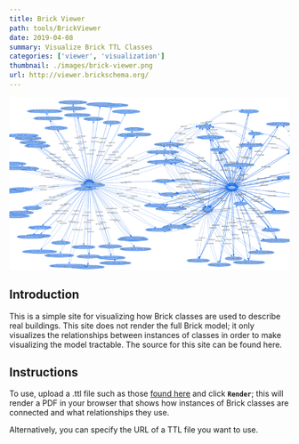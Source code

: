 ```yaml
---
title: Brick Viewer
path: tools/BrickViewer
date: 2019-04-08
summary: Visualize Brick TTL Classes
categories: ['viewer', 'visualization']
thumbnail: ./images/brick-viewer.png
url: http://viewer.brickschema.org/
---
```


![background](./images/brick-viewer-sc.png)

## Introduction
This is a simple site for visualizing how Brick classes are used to describe real buildings. This site does not render the full Brick model; it only visualizes the relationships between instances of classes in order to make visualizing the model tractable. The source for this site can be found here.

## Instructions
To use, upload a .ttl file such as those [found here](https://github.com/BuildSysUniformMetadata/GroundTruth/tree/master/building_instances) and click **`Render`**; this will render a PDF in your browser that shows how instances of Brick classes are connected and what relationships they use.

Alternatively, you can specify the URL of a TTL file you want to use.
